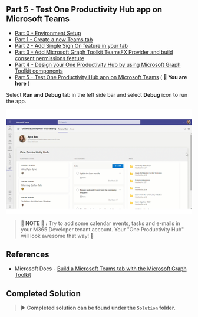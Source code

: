 ## Part 5 - Test One Productivity Hub app on Microsoft Teams

- [Part 0 - Environment Setup](00-Setup.md) 
- [Part 1 - Create a new Teams tab](01-Create_Teams_tab.md) 
- [Part 2 - Add Single Sign On feature in your tab](/Labs/02-Create_SSO_Feature.md)
- [Part 3 - Add Microsoft Graph Toolkit TeamsFX Provider and build consent permissions feature](/Labs/03-Initialize_MGT_and_consent_permissions.md)
- [Part 4 - Design your One Productivity Hub by using Microsoft Graph Toolkit components](04-Design_your_tab_using_MGT_components.md) 
- [Part 5 - Test One Productivity Hub app on Microsoft Teams](05-Test_your_tab.md) ( **📍 You are here** )


Select **Run and Debug** tab in the left side bar and select **Debug** icon to run the app.

![One Productivity Hub app](Images/OneProductivityHub-Final.PNG)

> **📌 NOTE 📌 :** Try to add some calendar events, tasks and e-mails in your M365 Developer tenant account. Your "One Productivity Hub" will look awesome that way! 🌟 

## References
- Microsoft Docs - [Build a Microsoft Teams tab with the Microsoft Graph Toolkit](https://cda.ms/1Jh)

## Completed Solution
> ▶️ **Completed solution can be found under the `Solution` folder.**

